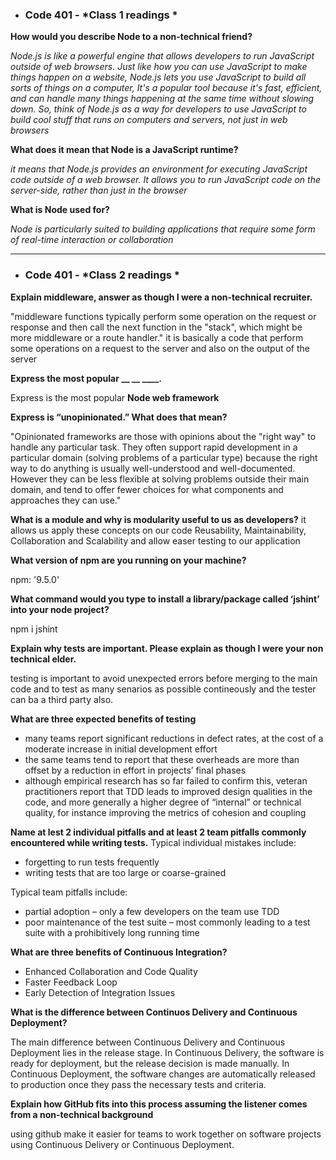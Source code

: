 
- ### Code 401 - *Class 1 readings *

**How would you describe Node to a non-technical friend?**

*Node.js is like a powerful engine that allows developers to run JavaScript outside of web browsers. Just like how you can use JavaScript to make things happen on a website, Node.js lets you use JavaScript to build all sorts of things on a computer, It's a popular tool because it's fast, efficient, and can handle many things happening at the same time without slowing down. So, think of Node.js as a way for developers to use JavaScript to build cool stuff that runs on computers and servers, not just in web browsers* 

**What does it mean that Node is a JavaScript runtime?**

*it means that Node.js provides an environment for executing JavaScript code outside of a web browser. It allows you to run JavaScript code on the server-side, rather than just in the browser*

**What is Node used for?**

*Node is particularly suited to building applications that require some form of real-time interaction or collaboration*

<hr>


- ### Code 401 - *Class 2 readings *

**Explain middleware, answer as though I were a non-technical recruiter.**

"middleware functions typically perform some operation on the request or response and then call the next function in the "stack", which might be more middleware or a route handler."
it is basically a code that perform some operations on a request to the server and also on the output of the server 

**Express the most popular __ __ ____.**

 Express is the most popular **Node web framework** 

 **Express is “unopinionated.” What does that mean?**

 "Opinionated frameworks are those with opinions about the "right way" to handle any particular task. They often support rapid development in a particular domain (solving problems of a particular type) because the right way to do anything is usually well-understood and well-documented. However they can be less flexible at solving problems outside their main domain, and tend to offer fewer choices for what components and approaches they can use."

  **What is a module and why is modularity useful to us as developers?**
  it allows us apply these concepts on our code Reusability, Maintainability, Collaboration and  Scalability and allow easer testing to our application 

**What version of npm are you running on your machine?**

 npm: '9.5.0'

 **What command would you type to install a library/package called ‘jshint’ into your node project?**

 npm i jshint

 **Explain why tests are important. Please explain as though I were your non technical elder.**

 testing is important to avoid unexpected errors before merging to the main code and to test as many senarios as possible contineously and the tester can ba a third party also.

 **What are three expected benefits of testing**
 - many teams report significant reductions in defect rates, at the cost of a moderate increase in initial development effort
 - the same teams tend to report that these overheads are more than offset by a reduction in effort in projects’ final phases
 - although empirical research has so far failed to confirm this, veteran practitioners report that TDD leads to improved design qualities in the code, and more generally a higher degree of “internal” or technical quality, for instance improving the metrics of cohesion and coupling

 **Name at lest 2 individual pitfalls and at least 2 team pitfalls commonly encountered while writing tests.**
 Typical individual mistakes include:
 - forgetting to run tests frequently
- writing tests that are too large or coarse-grained

Typical team pitfalls include:

- partial adoption – only a few developers on the team use TDD
- poor maintenance of the test suite – most commonly leading to a test suite with a prohibitively long running time

**What are three benefits of Continuous Integration?**
- Enhanced Collaboration and Code Quality
- Faster Feedback Loop
- Early Detection of Integration Issues

**What is the difference between Continuos Delivery and Continuous Deployment?**

The main difference between Continuous Delivery and Continuous Deployment lies in the release stage. In Continuous Delivery, the software is ready for deployment, but the release decision is made manually. In Continuous Deployment, the software changes are automatically released to production once they pass the necessary tests and criteria.

**Explain how GitHub fits into this process assuming the listener comes from a non-technical background**

using github make it easier for teams to work together on software projects using Continuous Delivery or Continuous Deployment.
